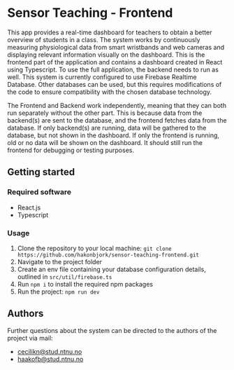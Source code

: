 # Sensor Teaching - Frontend

This app provides a real-time dashboard for teachers to obtain a better overview of students in a class. The system works by continuously measuring physiological data from smart wristbands and web cameras and displaying relevant information visually on the dashboard. This is the frontend part of the application and contains a dashboard created in React using Typescript. To use the full application, the backend needs to run as well. This system is currently configured to use Firebase Realtime Database. Other databases can be used, but this requires modifications of the code to ensure compatibility with the chosen database technology.

The Frontend and Backend work independently, meaning that they can both run separately without the other part. This is because data from the backend(s) are sent to the database, and the frontend fetches data from the database. If only backend(s) are running, data will be gathered to the database, but not shown in the dashboard. If only the frontend is running, old or no data will be shown on the dashboard. It should still run the frontend for debugging or testing purposes.

## Getting started

### Required software

- React.js
- Typescript

### Usage

1.  Clone the repository to your local machine: `git clone https://github.com/hakonbjork/sensor-teaching-frontend.git`
2.  Navigate to the project folder
3.  Create an env file containing your database configuration details, outlined in `src/util/firebase.ts`
4.  Run `npm i` to install the required npm packages
5.  Run the project: `npm run dev`

## Authors

Further questions about the system can be directed to the authors of the project via mail:

- cecilikn@stud.ntnu.no
- haakofb@stud.ntnu.no
